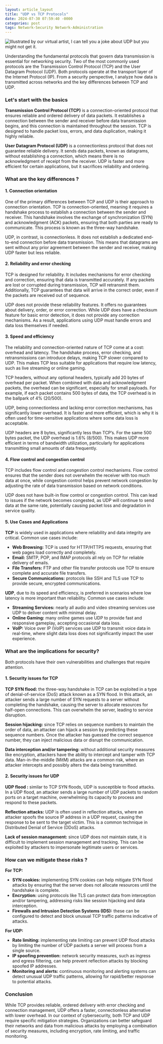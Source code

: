 ```yaml
---
layout: article_layout
title: "UDP vs TCP Protocols"
date: 2024-07-30 07:59:40 -0000
categories: post
tags: Network-Security Network-Administration
---
```


![Illustrated by our virtual artist, I can tell you a joke about UDP but you might not get it.](/assets/images/articles/knowledge/udp-joke-cybersecurity.webp)

Understanding the fundamental protocols that govern data transmission is essential for networking security. Two of the most commonly used protocols are the Transmission Control Protocol (TCP) and the User Datagram Protocol (UDP). <!--more-->Both protocols operate at the transport layer of the Internet Protocol (IP). From a security perspective, I analyze how data is transmitted across networks and the key differences between TCP and UDP.

### Let's start with the basics

**Transmission Control Protocol (TCP)** is a connection-oriented protocol that ensures reliable and ordered delivery of data packets. It establishes a connection between the sender and receiver before data transmission begins, and this connection is maintained throughout the session. TCP is designed to handle packet loss, errors, and data duplication, making it highly reliable.

**User Datagram Protocol (UDP)** is a connectionless protocol that does not guarantee reliable delivery. It sends data packets, known as datagrams, without establishing a connection, which means there is no acknowledgment of receipt from the receiver. UDP is faster and more efficient for certain applications, but it sacrifices reliability and ordering.

### What are the key differences ?

#### 1. **Connection orientation**

One of the primary differences between TCP and UDP is their approach to connection orientation. TCP is connection-oriented, meaning it requires a handshake process to establish a connection between the sender and receiver. This handshake involves the exchange of synchronization (SYN) and acknowledgment (ACK) packets, ensuring that both parties are ready to communicate. This process is known as the three-way handshake.

UDP, in contrast, is connectionless. It does not establish a dedicated end-to-end connection before data transmission. This means that datagrams are sent without any prior agreement between the sender and receiver, making UDP faster but less reliable.

#### 2. **Reliability and error checking**

TCP is designed for reliability. It includes mechanisms for error checking and correction, ensuring that data is transmitted accurately. If any packets are lost or corrupted during transmission, TCP will retransmit them. Additionally, TCP guarantees that data will arrive in the correct order, even if the packets are received out of sequence.

UDP does not provide these reliability features. It offers no guarantees about delivery, order, or error correction. While UDP does have a checksum feature for basic error detection, it does not provide any correction mechanisms. As a result, applications using UDP must handle errors and data loss themselves if needed.

#### 3. **Speed and efficiency**

The reliability and connection-oriented nature of TCP come at a cost: overhead and latency. The handshake process, error checking, and retransmissions can introduce delays, making TCP slower compared to UDP. This makes TCP less suitable for applications that require low latency, such as live streaming or online gaming.

TCP headers, without any optional headers, typically add 20 bytes of overhead per packet. When combined with data and acknowledgment packets, the overhead can be significant, especially for small payloads. For example, if each packet contains 500 bytes of data, the TCP overhead is in the ballpark of 4% (20/500).

UDP, being connectionless and lacking error correction mechanisms, has significantly lower overhead. It is faster and more efficient, which is why it is often used for time-sensitive applications where some data loss is acceptable.

UDP headers are 8 bytes, significantly less than TCP’s. For the same 500 bytes packet, the UDP overhead is 1.6% (8/500). This makes UDP more efficient in terms of bandwidth utilization, particularly for applications transmitting small amounts of data frequently.

#### 4. **Flow control and congestion control**

TCP includes flow control and congestion control mechanisms. Flow control ensures that the sender does not overwhelm the receiver with too much data at once, while congestion control helps prevent network congestion by adjusting the rate of data transmission based on network conditions.

UDP does not have built-in flow control or congestion control. This can lead to issues if the network becomes congested, as UDP will continue to send data at the same rate, potentially causing packet loss and degradation in service quality.

#### 5. **Use Cases and Applications**

**TCP** is widely used in applications where reliability and data integrity are critical. Common use cases include:

- **Web Browsing:** TCP is used for HTTP/HTTPS requests, ensuring that web pages load correctly and completely.
- **Email:** SMTP, POP, and IMAP protocols all rely on TCP for reliable delivery of emails.
- **File Transfers:** FTP and other file transfer protocols use TCP to ensure complete and accurate file transfers.
- **Secure Communications:** protocols like SSH and TLS use TCP to provide secure, encrypted communications.

**UDP**, due to its speed and efficiency, is preferred in scenarios where low latency is more important than reliability. Common use cases include:

- **Streaming Services:** nearly all audio and video streaming services use UDP to deliver content with minimal delay.
- **Online Gaming:** many online games use UDP to provide fast and responsive gameplay, accepting occasional data loss.
- **VoIP:** Voice over IP (VoIP) services use UDP to transmit voice data in real-time, where slight data loss does not significantly impact the user experience.

### What are the implications for security?

Both protocols have their own vulnerabilities and challenges that require attention.

#### 1. **Security issues for TCP**

**TCP SYN flood:** the three-way handshake in TCP can be exploited in a type of denial-of-service (DoS) attack known as a SYN flood. In this attack, an attacker sends a large number of SYN requests to a server without completing the handshake, causing the server to allocate resources for half-open connections. This can overwhelm the server, leading to service disruption.

**Session hijacking:** since TCP relies on sequence numbers to maintain the order of data, an attacker can hijack a session by predicting these sequence numbers. Once the attacker has guessed the correct sequence number, they can inject malicious data or disrupt the communication.

**Data interception and/or tampering:** without additional security measures like encryption, attackers have the ability to intercept and tamper with TCP data. Man-in-the-middle (MitM) attacks are a common risk, where an attacker intercepts and possibly alters the data being transmitted.

#### 2. **Security issues for UDP**

**UDP flood :** similar to TCP SYN floods, UDP is susceptible to flood attacks. In a UDP flood, an attacker sends a large number of UDP packets to random ports on a target machine, overwhelming its capacity to process and respond to these packets.

**Reflection attacks:** UDP is often used in reflection attacks, where an attacker spoofs the source IP address in a UDP request, causing the response to be sent to the target victim. This is a common technique in Distributed Denial of Service (DDoS) attacks.

**Lack of session management:** since UDP does not maintain state, it is difficult to implement session management and tracking. This can be exploited by attackers to impersonate legitimate users or services.

### How can we mitigate these risks ?

**For TCP:**
- **SYN cookies:** implementing SYN cookies can help mitigate SYN flood attacks by ensuring that the server does not allocate resources until the handshake is complete.
- **Encryption:** using protocols like TLS can protect data from interception and/or tampering, addressing risks like session hijacking and data interception.
- **Firewalls and Intrusion Detection Systems (IDS):** these can be configured to detect and block unusual TCP traffic patterns indicative of attacks.

**For UDP:**
- **Rate limiting:** implementing rate limiting can prevent UDP flood attacks by limiting the number of UDP packets a server will process from a single source.
- **IP spoofing prevention:** network security measures, such as ingress and egress filtering, can help prevent reflection attacks by blocking spoofed IP addresses.
- **Monitoring and alerts:** continuous monitoring and alerting systems can detect unusual UDP traffic patterns, allowing for rapid/better response to potential attacks.

### Conclusion

 While TCP provides reliable, ordered delivery with error checking and connection management, UDP offers a faster, connectionless alternative with lower overhead. In our context of cybersecurity, both TCP and UDP require specific mitigation strategies. Organizations can better safeguard their networks and data from malicious attacks by employing a combination of security measures, including encryption, rate limiting, and traffic monitoring.